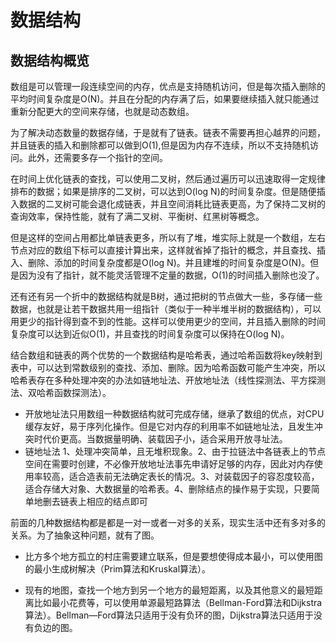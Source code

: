 # 数据结构

## 数据结构概览

数组是可以管理一段连续空间的内存，优点是支持随机访问，但是每次插入删除的平均时间复杂度是O(N)。并且在分配的内存满了后，如果要继续插入就只能通过重新分配更大的空间来存储，也就是动态数组。

为了解决动态数量的数据存储，于是就有了链表。链表不需要再担心越界的问题，并且链表的插入和删除都可以做到O(1),但是因为内存不连续，所以不支持随机访问。此外，还需要多存一个指针的空间。

在时间上优化链表的查找，可以使用二叉树，然后通过遍历可以迅速取得一定规律排布的数据；如果是排序的二叉树，可以达到O(log N)的时间复杂度。但是随便插入数据的二叉树可能会退化成链表，并且空间消耗比链表更高，为了保持二叉树的查询效率，保持性能，就有了满二叉树、平衡树、红黑树等概念。

但是这样的空间占用都比单链表更多，所以有了堆，堆实际上就是一个数组，左右节点对应的数组下标可以直接计算出来，这样就省掉了指针的概念，并且查找、插入、删除、添加的时间复杂度都是O(log N)。并且建堆的时间复杂度是O(N)。但是因为没有了指针，就不能灵活管理不定量的数据，O(1)的时间插入删除也没了。

还有还有另一个折中的数据结构就是B树，通过把树的节点做大一些，多存储一些数据，也就是让若干数据共用一组指针（类似于一种半堆半树的数据结构），可以用更少的指针得到查不到的性能。这样可以使用更少的空间，并且插入删除的时间复杂度可以达到近似O(1)，并且查找的时间复杂度可以保持在O(log N)。

结合数组和链表的两个优势的一个数据结构是哈希表，通过哈希函数将key映射到表中，可以达到常数级别的查找、添加、删除。因为哈希函数可能产生冲突，所以哈希表存在多种处理冲突的办法如链地址法、开放地址法（线性探测法、平方探测法、双哈希函数探测法）。

- 开放地址法只用数组一种数据结构就可完成存储，继承了数组的优点，对CPU缓存友好，易于序列化操作。但是它对内存的利用率不如链地址法，且发生冲突时代价更高。当数据量明确、装载因子小，适合采用开放寻址法。
- 链地址法 1、处理冲突简单，且无堆积现象。2、由于拉链法中各链表上的节点空间在需要时创建，不必像开放地址法事先申请好足够的内存，因此对内存使用率较高，适合造表前无法确定表长的情况。3、对装载因子的容忍度较高，适合存储大对象、大数据量的哈希表。4、删除结点的操作易于实现，只要简单地删去链表上相应的结点即可

前面的几种数据结构都是都是一对一或者一对多的关系，现实生活中还有多对多的关系。为了抽象这种问题，就有了图。

- 比方多个地方孤立的村庄需要建立联系，但是要想使得成本最小，可以使用图的最小生成树解决（Prim算法和Kruskal算法）。

- 现有的地图，查找一个地方到另一个地方的最短距离，以及其他意义的最短距离比如最小花费等，可以使用单源最短路算法（Bellman-Ford算法和Dijkstra算法）。Bellman—Ford算法只适用于没有负环的图，Dijkstra算法只适用于没有负边的图。
